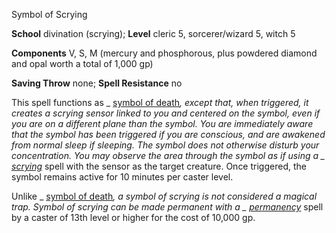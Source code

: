 Symbol of Scrying

**School** divination (scrying); **Level** cleric 5, sorcerer/wizard 5, witch 5

**Components** V, S, M (mercury and phosphorous, plus powdered diamond and opal worth a total of 1,000 gp)

**Saving Throw** none; **Spell Resistance** no

This spell functions as _ [symbol of death](spells/symbolOfDeath#_symbol-of-death)_, except that, when triggered, it creates a scrying sensor linked to you and centered on the symbol, even if you are on a different plane than the symbol. You are immediately aware that the symbol has been triggered if you are conscious, and are awakened from normal sleep if sleeping. The symbol does not otherwise disturb your concentration. You may observe the area through the symbol as if using a _ [scrying](spells/scrying#_scrying)_ spell with the sensor as the target creature. Once triggered, the symbol remains active for 10 minutes per caster level.

Unlike _ [symbol of death](spells/symbolOfDeath#_symbol-of-death)_, a _symbol of scrying_ is not considered a magical trap. _Symbol of scrying_ can be made permanent with a _ [permanency](spells/permanency#_permanency)_ spell by a caster of 13th level or higher for the cost of 10,000 gp.

